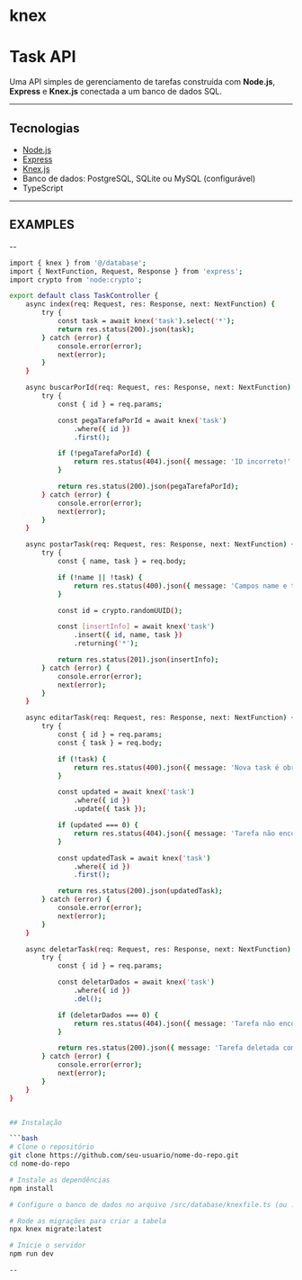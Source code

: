 # knex
# Task API

Uma API simples de gerenciamento de tarefas construída com **Node.js**, **Express** e **Knex.js** conectada a um banco de dados SQL.

---

## Tecnologias

- [Node.js](https://nodejs.org/)
- [Express](https://expressjs.com/)
- [Knex.js](https://knexjs.org/)
- Banco de dados: PostgreSQL, SQLite ou MySQL (configurável)
- TypeScript

---

## EXAMPLES

--
```bash
import { knex } from '@/database';
import { NextFunction, Request, Response } from 'express';
import crypto from 'node:crypto';

export default class TaskController {
    async index(req: Request, res: Response, next: NextFunction) {
        try {
            const task = await knex('task').select('*');
            return res.status(200).json(task);
        } catch (error) {
            console.error(error);
            next(error);
        }
    }

    async buscarPorId(req: Request, res: Response, next: NextFunction) {
        try {
            const { id } = req.params;

            const pegaTarefaPorId = await knex('task')
                .where({ id })
                .first();

            if (!pegaTarefaPorId) {
                return res.status(404).json({ message: 'ID incorreto!' });
            }

            return res.status(200).json(pegaTarefaPorId);
        } catch (error) {
            console.error(error);
            next(error);
        }
    }

    async postarTask(req: Request, res: Response, next: NextFunction) {
        try {
            const { name, task } = req.body;

            if (!name || !task) {
                return res.status(400).json({ message: 'Campos name e task são obrigatórios' });
            }

            const id = crypto.randomUUID();

            const [insertInfo] = await knex('task')
                .insert({ id, name, task })
                .returning('*');

            return res.status(201).json(insertInfo);
        } catch (error) {
            console.error(error);
            next(error);
        }
    }

    async editarTask(req: Request, res: Response, next: NextFunction) {
        try {
            const { id } = req.params;
            const { task } = req.body;

            if (!task) {
                return res.status(400).json({ message: 'Nova task é obrigatória' });
            }

            const updated = await knex('task')
                .where({ id })
                .update({ task });

            if (updated === 0) {
                return res.status(404).json({ message: 'Tarefa não encontrada' });
            }

            const updatedTask = await knex('task')
                .where({ id })
                .first();

            return res.status(200).json(updatedTask);
        } catch (error) {
            console.error(error);
            next(error);
        }
    }

    async deletarTask(req: Request, res: Response, next: NextFunction) {
        try {
            const { id } = req.params;

            const deletarDados = await knex('task')
                .where({ id })
                .del();

            if (deletarDados === 0) {
                return res.status(404).json({ message: 'Tarefa não encontrada' });
            }

            return res.status(200).json({ message: 'Tarefa deletada com sucesso' });
        } catch (error) {
            console.error(error);
            next(error);
        }
    }
}


## Instalação

```bash
# Clone o repositório
git clone https://github.com/seu-usuario/nome-do-repo.git
cd nome-do-repo

# Instale as dependências
npm install

# Configure o banco de dados no arquivo /src/database/knexfile.ts (ou .js)

# Rode as migrações para criar a tabela
npx knex migrate:latest

# Inicie o servidor
npm run dev

--


